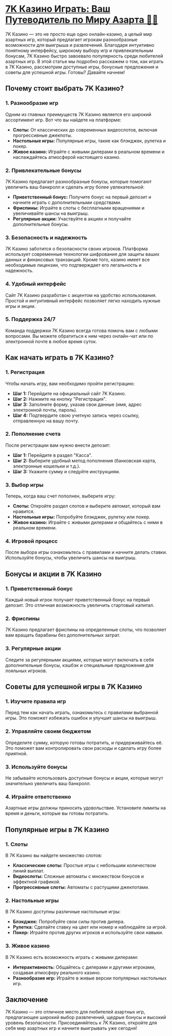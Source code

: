 # [7K Казино Играть: Ваш Путеводитель по Миру Азарта 🎰✨](https://brandplay.link/dd46bNgD)

7K Казино — это не просто еще одно онлайн-казино, а целый мир азартных игр, который предлагает игрокам разнообразные возможности для выигрыша и развлечений. Благодаря интуитивно понятному интерфейсу, широкому выбору игр и привлекательным бонусам, 7K Казино быстро завоевало популярность среди любителей азартных игр. В этой статье мы подробно расскажем о том, как играть в 7K Казино, рассмотрим доступные игры, бонусные предложения и советы для успешной игры. Готовы? Давайте начнем!

## Почему стоит выбрать 7K Казино?

### 1. Разнообразие игр

Одним из главных преимуществ 7K Казино является его широкий ассортимент игр. Вот что вы найдете на платформе:

* **Слоты:** От классических до современных видеослотов, включая прогрессивные джекпоты.
* **Настольные игры:** Популярные игры, такие как блэкджек, рулетка и покер.
* **Живое казино:** Играйте с живыми дилерами в реальном времени и наслаждайтесь атмосферой настоящего казино.

### 2. Привлекательные бонусы

7K Казино предлагает разнообразные бонусы, которые помогают увеличить ваш банкролл и сделать игру более увлекательной:

* **Приветственный бонус:** Получите бонус на первый депозит и начните играть с дополнительными средствами.
* **Фриспины:** Играйте в слоты с бесплатными вращениями и увеличивайте шансы на выигрыш.
* **Регулярные акции:** Участвуйте в акциях и получайте дополнительные бонусы.

### 3. Безопасность и надежность

7K Казино заботится о безопасности своих игроков. Платформа использует современные технологии шифрования для защиты ваших данных и финансовых транзакций. Кроме того, казино имеет все необходимые лицензии, что подтверждает его легальность и надежность.

### 4. Удобный интерфейс

Сайт 7K Казино разработан с акцентом на удобство использования. Простой и интуитивный интерфейс позволяет легко находить нужные игры и акции.

### 5. Поддержка 24/7

Команда поддержки 7K Казино всегда готова помочь вам с любыми вопросами. Вы можете обратиться к ним через онлайн-чат или по электронной почте в любое время суток.

## Как начать играть в 7K Казино?

### 1. Регистрация

Чтобы начать игру, вам необходимо пройти регистрацию:

* **Шаг 1:** Перейдите на официальный сайт 7K Казино.
* **Шаг 2:** Нажмите на кнопку "Регистрация".
* **Шаг 3:** Заполните форму, указав свои данные (имя, адрес электронной почты, пароль).
* **Шаг 4:** Подтвердите свою учетную запись через ссылку, отправленную на вашу почту.

### 2. Пополнение счета

После регистрации вам нужно внести депозит:

* **Шаг 1:** Перейдите в раздел "Касса".
* **Шаг 2:** Выберите удобный метод пополнения (банковская карта, электронные кошельки и т.д.).
* **Шаг 3:** Укажите сумму и следуйте инструкциям.

### 3. Выбор игры

Теперь, когда ваш счет пополнен, выберите игру:

* **Слоты:** Откройте раздел слотов и выберите автомат, который вам нравится.
* **Настольные игры:** Попробуйте блэкджек, рулетку или покер.
* **Живое казино:** Играйте с живыми дилерами и общайтесь с ними в реальном времени.

### 4. Игровой процесс

После выбора игры ознакомьтесь с правилами и начните делать ставки. Используйте бонусы, чтобы увеличить шансы на выигрыш.

## Бонусы и акции в 7K Казино

### 1. Приветственный бонус

Каждый новый игрок получает приветственный бонус на первый депозит. Это отличная возможность увеличить стартовый капитал.

### 2. Фриспины

7K Казино предлагает фриспины на определенные слоты, что позволяет вам вращать барабаны без дополнительных затрат.

### 3. Регулярные акции

Следите за регулярными акциями, которые могут включать в себя дополнительные бонусы, кэшбэк и специальные предложения для лояльных игроков.

## Советы для успешной игры в 7K Казино

### 1. Изучите правила игр

Перед тем как начать играть, ознакомьтесь с правилами выбранной игры. Это поможет избежать ошибок и улучшит шансы на выигрыш.

### 2. Управляйте своим бюджетом

Определите сумму, которую готовы потратить, и придерживайтесь её. Это поможет вам контролировать свои расходы и сделать игру более приятной.

### 3. Используйте бонусы

Не забывайте использовать доступные бонусы и акции, которые могут значительно увеличить ваш банкролл.

### 4. Играйте ответственно

Азартные игры должны приносить удовольствие. Установите лимиты на время и деньги, которые вы готовы потратить.

## Популярные игры в 7K Казино

### 1. Слоты

В 7K Казино вы найдете множество слотов:

* **Классические слоты:** Простые игры с небольшим количеством линий выплат.
* **Видеослоты:** Сложные автоматы с множеством бонусов и эффектной графикой.
* **Прогрессивные слоты:** Автоматы с растущими джекпотами.

### 2. Настольные игры

В 7K Казино доступны различные настольные игры:

* **Блэкджек:** Попробуйте свои силы против дилера.
* **Рулетка:** Сделайте ставку на цвет или номер и наблюдайте за игрой.
* **Покер:** Играйте против других игроков и используйте свои навыки.

### 3. Живое казино

В 7K Казино есть возможность играть с живыми дилерами:

* **Интерактивность:** Общайтесь с дилерами и другими игроками, создавая атмосферу реального казино.
* **Разнообразие игр:** Играйте в живые версии популярных настольных игр.

## Заключение

7K Казино — это отличное место для любителей азартных игр, предлагающее широкий выбор развлечений, щедрые бонусы и высокий уровень безопасности. Присоединяйтесь к 7K Казино, откройте для себя мир азартных игр и начните выигрывать уже сегодня!
